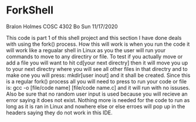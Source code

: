 # ForkShell

Bralon Holmes
COSC 4302
Bo Sun
11/17/2020


This code is part 1 of this shell project and this section I have done deals with using the fork() process.
How this will work is when you run the code it will work like a regualar shell in Linux as you the user will run your commands to move to any 
directiry or file. To test if you actually move or add a file you will want to hit cd[your next directry] then it will move you up to your next directry where you will see all other files in that directry and to make one you will press: mkdir[user inout] and it shall be created. Since this is a regular fork() process all you will need to press to run your code or file is: gcc -o [file/code name] [file/code name.c] and it will run with no issuses. Also be sure that no random user input is used because you will recieve an error saying it does not exist. Nothing more is needed for the code to run as long as it is ran in Linux and nowhere else or else erroes will pop up in the headers saying they do not work in this IDE.
